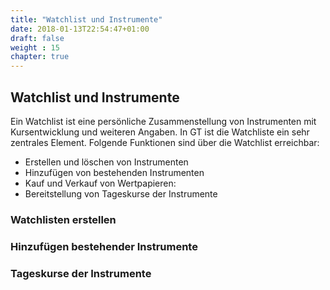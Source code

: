 ```yaml
---
title: "Watchlist und Instrumente"
date: 2018-01-13T22:54:47+01:00
draft: false
weight : 15
chapter: true
---
```

## Watchlist und Instrumente
Ein Watchlist ist eine persönliche Zusammenstellung von Instrumenten mit Kursentwicklung und weiteren Angaben. In GT ist die Watchliste ein sehr zentrales Element. Folgende Funktionen sind über die Watchlist erreichbar:
+ Erstellen und löschen von Instrumenten
+ Hinzufügen von bestehenden Instrumenten
+ Kauf und Verkauf von Wertpapieren:  
+ Bereitstellung von Tageskurse der Instrumente


### Watchlisten erstellen
### Hinzufügen bestehender Instrumente
### Tageskurse der Instrumente

 
